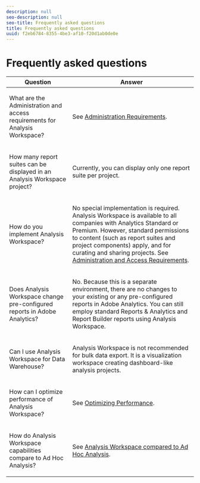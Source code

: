 ```yaml
---
description: null
seo-description: null
seo-title: Frequently asked questions
title: Frequently asked questions
uuid: f2eb6784-8355-4be3-af10-f20d1ab0de0e
---
```


# Frequently asked questions

<table id="table_BC4237EC03FF42579CC736498D6654F9"> 
 <thead> 
  <tr> 
   <th colname="col1" class="entry"> Question </th> 
   <th colname="col2" class="entry"> Answer </th> 
  </tr> 
 </thead>
 <tbody> 
  <tr> 
   <td colname="col1"> <p>What are the Administration and access requirements for Analysis Workspace? </p> </td> 
   <td colname="col2"> <p>See <a href="../../analyze/analysis-workspace/frequently-asked-questions-analysis-workspace.md#concept_0ED9C077EF4C4C70B44BDAF494AE416C" format="dita" scope="local"> Administration Requirements</a>. </p> </td> 
  </tr> 
  <tr> 
   <td colname="col1"> <p>How many report suites can be displayed in an Analysis Workspace project? </p> </td> 
   <td colname="col2"> <p>Currently, you can display only one report suite per project. </p> </td> 
  </tr> 
  <tr> 
   <td colname="col1"> <p>How do you implement Analysis Workspace? </p> </td> 
   <td colname="col2"> <p>No special implementation is required. Analysis Workspace is available to all companies with Analytics Standard or Premium. However, standard permissions to content (such as report suites and project components) apply, and for curating and sharing projects. See <a href="../../analyze/analysis-workspace/frequently-asked-questions-analysis-workspace.md#section_FD3737DE452F4F6CA181F13FF3DC668F" format="dita" scope="local"> Administration and Access Requirements</a>. </p> </td> 
  </tr> 
  <tr> 
   <td colname="col1"> <p>Does Analysis Workspace change pre-configured reports in Adobe Analytics? </p> </td> 
   <td colname="col2"> <p>No. Because this is a separate environment, there are no changes to your existing or any pre-configured reports in Adobe Analytics. You can still employ standard Reports &amp; Analytics and Report Builder reports using Analysis Workspace. </p> </td> 
  </tr> 
  <tr> 
   <td colname="col1"> <p>Can I use Analysis Workspace for Data Warehouse? </p> </td> 
   <td colname="col2"> <p>Analysis Workspace is not recommended for bulk data export. It is a visualization workspace creating dashboard-like analysis projects. </p> </td> 
  </tr>
  <tr> 
   <td colname="col1"> <p>How can I optimize performance of Analysis Workspace? </p> </td> 
   <td colname="col2"> <p>See <a href="../../analyze/analysis-workspace/optimizing-performance.md#concept_A272AD0B5BC843879663D1F01B1F57C4" format="dita" scope="local"> Optimizing Performance</a>. </p> </td> 
  </tr> 
  <tr> 
   <td colname="col1"> <p>How do Analysis Workspace capabilities compare to Ad Hoc Analysis? </p> </td> 
   <td colname="col2"> <p>See <a href="../../analyze/analysis-workspace/adhocanalysis-vs-analysisworkspace.md#concept_377738FD6BBA4BEEB59EC004B5519AC1" format="dita" scope="local"> Analysis Workspace compared to Ad Hoc Analysis</a>. </p> </td> 
  </tr> 
 </tbody> 
</table>

